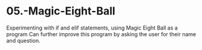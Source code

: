 # 05.-Magic-Eight-Ball
Experimenting with if and elif statements, using Magic Eight Ball as a program
Can further improve this program by asking the user for their name and question.
